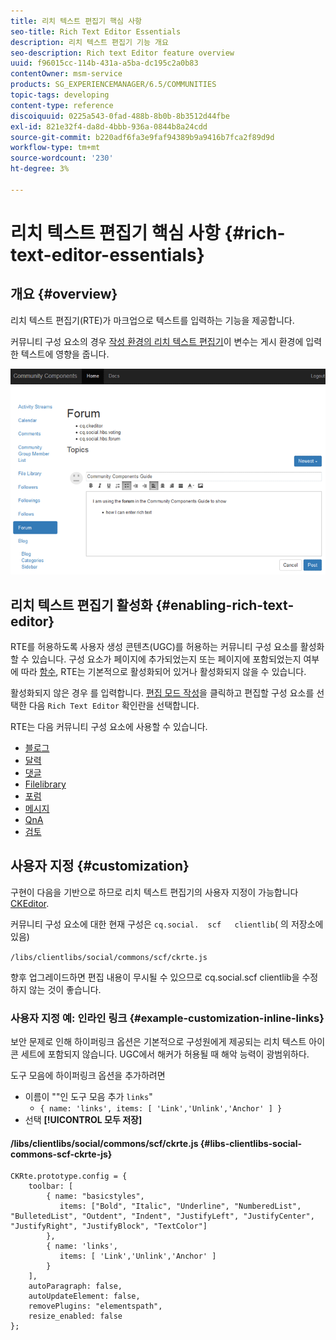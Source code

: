 ```yaml
---
title: 리치 텍스트 편집기 핵심 사항
seo-title: Rich Text Editor Essentials
description: 리치 텍스트 편집기 기능 개요
seo-description: Rich text Editor feature overview
uuid: f96015cc-114b-431a-a5ba-dc195c2a0b83
contentOwner: msm-service
products: SG_EXPERIENCEMANAGER/6.5/COMMUNITIES
topic-tags: developing
content-type: reference
discoiquuid: 0225a543-0fad-488b-8b0b-8b3512d44fbe
exl-id: 821e32f4-da8d-4bbb-936a-0844b8a24cdd
source-git-commit: b220adf6fa3e9faf94389b9a9416b7fca2f89d9d
workflow-type: tm+mt
source-wordcount: '230'
ht-degree: 3%

---
```


# 리치 텍스트 편집기 핵심 사항 {#rich-text-editor-essentials}

## 개요 {#overview}

리치 텍스트 편집기(RTE)가 마크업으로 텍스트를 입력하는 기능을 제공합니다.

커뮤니티 구성 요소의 경우 [작성 환경의 리치 텍스트 편집기](../../help/sites-authoring/rich-text-editor.md)이 변수는 게시 환경에 입력한 텍스트에 영향을 줍니다.

![리치 텍스트 편집기](assets/rich-text-editor.png)

## 리치 텍스트 편집기 활성화 {#enabling-rich-text-editor}

RTE를 허용하도록 사용자 생성 콘텐츠(UGC)를 허용하는 커뮤니티 구성 요소를 활성화할 수 있습니다. 구성 요소가 페이지에 추가되었는지 또는 페이지에 포함되었는지 여부에 따라 [함수](functions.md), RTE는 기본적으로 활성화되어 있거나 활성화되지 않을 수 있습니다.

활성화되지 않은 경우 를 입력합니다. [편집 모드 작성](sites-console.md#authoring-site-content)을 클릭하고 편집할 구성 요소를 선택한 다음 `Rich Text Editor` 확인란을 선택합니다.

RTE는 다음 커뮤니티 구성 요소에 사용할 수 있습니다.

* [블로그](blog-feature.md)
* [달력](calendar.md)
* [댓글](comments.md)
* [Filelibrary](file-library.md)
* [포럼](forum.md)
* [메시지](configure-messaging.md)
* [QnA](working-with-qna.md)
* [검토](reviews.md)

## 사용자 지정 {#customization}

구현이 다음을 기반으로 하므로 리치 텍스트 편집기의 사용자 지정이 가능합니다 [CKEditor](https://www.ckeditor.com/).

커뮤니티 구성 요소에 대한 현재 구성은 `cq.social.  scf   clientlib`( 의 저장소에 있음)

`/libs/clientlibs/social/commons/scf/ckrte.js`

향후 업그레이드하면 편집 내용이 무시될 수 있으므로 cq.social.scf clientlib을 수정하지 않는 것이 좋습니다.

### 사용자 지정 예: 인라인 링크 {#example-customization-inline-links}

보안 문제로 인해 하이퍼링크 옵션은 기본적으로 구성원에게 제공되는 리치 텍스트 아이콘 세트에 포함되지 않습니다. UGC에서 해커가 허용될 때 해악 능력이 광범위하다.

도구 모음에 하이퍼링크 옵션을 추가하려면

* 이름이 &quot;&quot;인 도구 모음 추가 `links`&quot;
   * `{ name: 'links', items: [ 'Link','Unlink','Anchor' ] }`
* 선택 **[!UICONTROL 모두 저장]**

#### /libs/clientlibs/social/commons/scf/ckrte.js {#libs-clientlibs-social-commons-scf-ckrte-js}

```
CKRte.prototype.config = {
    toolbar: [
        { name: "basicstyles",
           items: ["Bold", "Italic", "Underline", "NumberedList", "BulletedList", "Outdent", "Indent", "JustifyLeft", "JustifyCenter", "JustifyRight", "JustifyBlock", "TextColor"]
        },
        { name: 'links',
           items: [ 'Link','Unlink','Anchor' ]
        }
    ],
    autoParagraph: false,
    autoUpdateElement: false,
    removePlugins: "elementspath",
    resize_enabled: false
};
```
